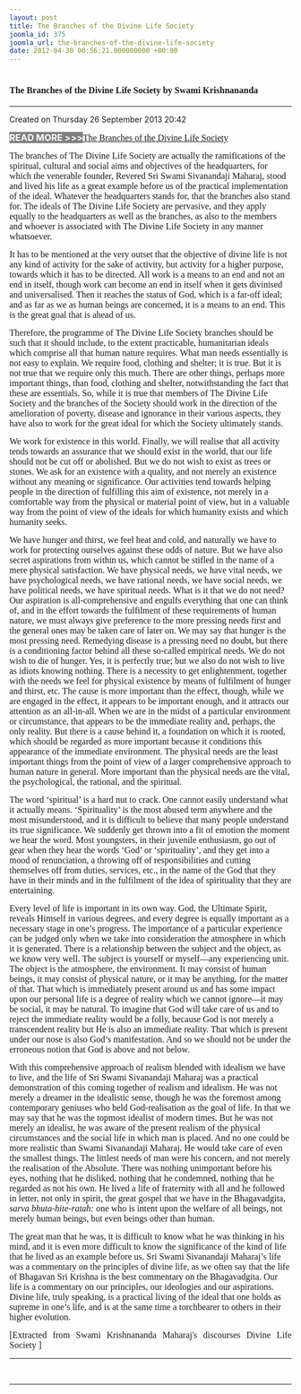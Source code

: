 ```yaml
---
layout: post
title: The Branches of the Divine Life Society
joomla_id: 375
joomla_url: the-branches-of-the-divine-life-society
date: 2012-04-30 00:56:21.000000000 +00:00
---
```

<h1 itemprop="name"><span style="font-size: 12pt; font-family: book antiqua,palatino;">The Branches of the Divine Life Society by Swami Krishnananda</span></h1>
<hr />
<p>Created on Thursday 26 September 2013 20:42</p>
<div id="discText">
<div id="discText">
<div id="discText">
<div id="discText">
<div id="discText">
<div id="discText">
<div id="discText">
<div id="discText">
<div id="discText">
<div id="discText">
<div id="discText">
<div id="discText">
<div id="discText">
<p><span style="font-size: 12pt;"><span style="background-color: #ffffff; color: #333333;"><span style="background-color: #808080; color: #ffffff;"><strong>READ MORE &gt;&gt;&gt;</strong></span></span></span><a href="http://www.swami-krishnananda.org/disc/disc_102.html"><span style="font-size: 12pt; font-family: book antiqua,palatino;"></span></a><a href="http://www.swami-krishnananda.org/disc/disc_93.html"><span style="font-size: 12pt; font-family: book antiqua,palatino;"></span></a><a href="http://www.swami-krishnananda.org/disc/disc_194.html"><span style="font-size: 12pt; font-family: book antiqua,palatino;">The Branches of the Divine Life Society</span></a></p>
<div id="discText">
<div id="discText">
<div id="discText">
<div id="discText">
<div id="discText">
<div id="discText">
<div id="discText">
<div id="discText">
<div id="discText">
<div id="discText">
<div id="discText">
<div id="discText">
<div id="discText">
<div id="discText">
<div id="discText2">
<div id="discText">
<div id="discText">
<div id="discText">
<div id="discText">
<div id="discText">
<div id="discText">
<div id="discText">
<div id="discText">
<div id="discText"><span itemprop="author" itemscope="" itemtype="http://schema.org/Person"><span itemprop="name"></span></span>
<div id="discText">
<div id="discText"><span itemprop="articleBody"><span itemprop="author" itemscope="" itemtype="http://schema.org/Person"><span itemprop="name"></span></span></span>
<div id="discText"><span itemprop="articleBody"><span itemprop="author" itemscope="" itemtype="http://schema.org/Person"><span itemprop="name"></span></span></span><span itemprop="author" itemscope="" itemtype="http://schema.org/Person"><span itemprop="name"></span></span>
<div id="discText">
<div id="discText">
<div id="discText">
<div id="discText">
<div id="discText">
<div id="discText">
<div id="discText">
<div id="discText">
<div id="discText">
<div id="discText">
<div id="discText"><span itemprop="articleBody">
<p><span style="font-size: 12pt; font-family: book antiqua,palatino;">The branches of The Divine <span id="adtext_4" class="adtext">Life Society</span> are actually the ramifications of the spiritual, cultural and social <span id="adtext_1" class="adtext">aims and objectives</span> of the headquarters, for which the venerable founder, Revered Sri Swami Sivanandaji Maharaj, stood and lived his life as a great example before us of the practical implementation of the ideal. Whatever the headquarters stands for, that the branches also stand for. The ideals of The Divine Life Society are pervasive, and they apply equally to the headquarters as well as the branches, as also to the members and whoever is associated with The Divine Life Society in any manner whatsoever.</span></p>
<p><span style="font-size: 12pt; font-family: book antiqua,palatino;">It has to be mentioned at the very outset that the objective of divine life is not any kind of activity for the sake of activity, but activity for a higher purpose, towards which it has to be directed. All work is a means to an end and not an end in itself, though work can become an end in itself when it gets divinised and universalised. Then it reaches the status of God, which is a far-off ideal; and as far as we as human beings are concerned, it is a means to an end. This is the great goal that is ahead of us.</span></p>
<p><span style="font-size: 12pt; font-family: book antiqua,palatino;">Therefore, the programme of The Divine Life Society branches should be such that it should include, to the extent practicable, humanitarian ideals which comprise all that <span id="adtext_6" class="adtext">human nature</span> requires. What man needs essentially is not easy to explain. We require food, clothing and shelter; it is true. But it is not true that we require only this much. There are other things, perhaps more important things, than food, clothing and shelter, notwithstanding the fact that these are essentials. So, while it is true that members of The Divine Life Society and the branches of the Society should work in the direction of the amelioration of poverty, disease and ignorance in their various aspects, they have also to work for the great ideal for which the Society ultimately stands.</span></p>
<p><span style="font-size: 12pt; font-family: book antiqua,palatino;">We work for existence in this world. Finally, we will realise that all activity tends towards an assurance that we should exist in the world, that our life should not be cut off or abolished. But we do not wish to exist as trees or stones. We ask for an existence with a quality, and not merely an existence without any meaning or significance. Our activities tend towards <span id="adtext_5" class="adtext">helping people</span> in the direction of fulfilling this aim of existence, not merely in a comfortable way from the physical or material <span id="adtext_2" class="adtext">point of view</span>, but in a valuable way from the point of view of the ideals for which humanity exists and which humanity seeks.</span></p>
<p><span style="font-size: 12pt; font-family: book antiqua,palatino;">We have hunger and thirst, we feel heat and cold, and naturally we have to work for protecting ourselves against these odds of nature. But we have also secret aspirations from within us, which cannot be stifled in the name of a mere physical satisfaction. We have physical needs, we have vital needs, we have psychological needs, we have rational needs, we have social needs, we have political needs, we have spiritual needs. What is it that we do not need? Our aspiration is all-comprehensive and engulfs everything that one can think of, and in the effort towards the fulfilment of these requirements of human nature, we must always give preference to the more pressing needs first and the general ones may be taken care of later on. We may say that hunger is the most pressing need. Remedying disease is a pressing need no doubt, but there is a conditioning factor behind all these so-called empirical needs. We do not wish to die of hunger. Yes, it is perfectly true; but we also do not wish to live as idiots knowing nothing. There is a necessity to get enlightenment, together with the needs we feel for physical existence by means of fulfilment of hunger and thirst, etc. The cause is more important than the effect, though, while we are engaged in the effect, it appears to be important enough, and it attracts our attention as an all-in-all. When we are in the midst of a particular environment or circumstance, that appears to be the immediate reality and, perhaps, the only reality. But there is a cause behind it, a foundation on which it is rooted, which should be regarded as more important because it conditions this appearance of the immediate environment. The physical needs are the least important things from the point of view of a larger comprehensive approach to human nature in general. More important than the physical needs are the vital, the psychological, the rational, and the spiritual.</span></p>
<p><span style="font-size: 12pt; font-family: book antiqua,palatino;">The word ‘spiritual’ is a hard nut to crack. One cannot easily understand what it actually means. ‘Spirituality’ is the most abused term anywhere and the most misunderstood, and it is difficult to believe that many people understand its true significance. We suddenly get thrown into a fit of emotion the moment we hear the word. Most youngsters, in their juvenile enthusiasm, go out of gear when they hear the words ‘God’ or ‘spirituality’, and they get into a mood of renunciation, a throwing off of responsibilities and cutting themselves off from duties, services, etc., in the name of the God that they have in their minds and in the fulfilment of the idea of spirituality that they are entertaining.&nbsp; </span></p>
<p><span style="font-size: 12pt; font-family: book antiqua,palatino;">Every level of life is important in its own way. God, the Ultimate Spirit, reveals Himself in various degrees, and every degree is equally important as a necessary stage in one’s progress. The importance of a particular experience can be judged only when we take into consideration the atmosphere in which it is generated. There is a relationship between the subject and the object, as we know very well. The subject is yourself or myself—any experiencing unit. The object is the atmosphere, the environment. It may consist of human beings, it may consist of physical nature, or it may be anything, for the matter of that. That which is immediately present around us and has some impact upon our personal life is a degree of reality which we cannot ignore—it may be social, it may be natural. To imagine that God will take care of us and to reject the immediate reality would be a folly, because God is not merely a transcendent reality but He is also an immediate reality. That which is present under our nose is also God’s manifestation. And so we should not be under the erroneous notion that God is above and not below.</span></p>
<p><span style="font-size: 12pt; font-family: book antiqua,palatino;">With this comprehensive approach of realism blended with idealism we have to live, and the life of Sri Swami Sivanandaji Maharaj was a practical demonstration of this coming together of realism and idealism. He was not merely a dreamer in the idealistic sense, though he was the foremost among contemporary geniuses who held God-realisation as the goal of life. In that we may say that he was the topmost idealist of modern times. But he was not merely an idealist, he was aware of the present realism of the physical circumstances and the social life in which man is placed. And no one could be more realistic than Swami Sivanandaji Maharaj. He would take care of even the smallest things. The littlest needs of man were his concern, and not merely the realisation of the Absolute. There was nothing unimportant before his eyes, nothing that he disliked, nothing that he condemned, nothing that he regarded as not his own. He lived a life of fraternity with all and he followed in letter, not only in spirit, the great gospel that we have in the Bhagavadgita, <em>sarva bhuta-hite-ratah:</em> one who is intent upon the welfare of all beings, not merely human beings, but even beings other than human.</span></p>
<p><span style="font-size: 12pt; font-family: book antiqua,palatino;">The great man that he was, it is difficult to know what he was thinking in his mind, and it is even more difficult to know the significance of the kind of life that he lived as an example before us. Sri Swami Sivanandaji Maharaj’s life was a commentary on the principles of divine life, as we often say that the life of Bhagavan Sri Krishna is the best commentary on the Bhagavadgita. Our life is a commentary on our principles, our ideologies and our aspirations. Divine life, truly speaking, is a practical living of the ideal that one holds as supreme in one’s life, and is at the same time a torchbearer to others in their higher evolution.</span></p>
</span></div>
</div>
<span itemprop="articleBody"></span></div>
<span itemprop="articleBody"></span></div>
<span itemprop="articleBody"></span></div>
<span itemprop="articleBody"></span></div>
<span itemprop="articleBody"></span></div>
<span itemprop="articleBody"></span></div>
<span itemprop="articleBody"></span></div>
<span itemprop="articleBody"></span><span itemprop="articleBody"></span><span itemprop="articleBody"></span></div>
<span itemprop="articleBody"></span></div>
</div>
</div>
<span itemprop="articleBody"></span></div>
<span itemprop="articleBody"></span></div>
</div>
</div>
</div>
</div>
</div>
</div>
</div>
</div>
</div>
</div>
</div>
</div>
</div>
</div>
</div>
</div>
</div>
</div>
</div>
</div>
</div>
</div>
</div>
</div>
</div>
</div>
</div>
</div>
</div>
</div>
</div>
</div>
</div>
</div>
</div>
</div>
<p style="text-align: justify; line-height: normal;"><span style="font-size: 12pt; font-family: verdana,geneva;">[Extracted from Swami Krishnananda Maharaj's discourses Divine Life Society ]</span></p>
<hr />
<p>&nbsp;</p>
<hr />
<p>&nbsp;</p>
<div style="position: absolute; left: -40px; top: -25px; width: 1px; height: 1px; overflow: hidden;" data-mce-bogus="1" class="mcePaste" id="_mcePaste">
<h1>The Gospel of the Bhagavadgita</h1>
</div>

